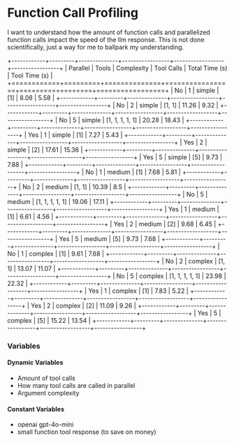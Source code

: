 # Function Call Profiling

I want to understand how the amount of function calls and parallelized function calls impact the speed of the llm response. This is not done scientifically, just a way for me to ballpark my understanding.

+------------+---------+--------------+-----------------+------------------+-----------------+
| Parallel   |   Tools | Complexity   | Tool Calls      |   Total Time (s) |   Tool Time (s) |
+============+=========+==============+=================+==================+=================+
| No         |       1 | simple       | [1]             |             8.08 |            5.58 |
+------------+---------+--------------+-----------------+------------------+-----------------+
| No         |       2 | simple       | [1, 1]          |            11.26 |            9.32 |
+------------+---------+--------------+-----------------+------------------+-----------------+
| No         |       5 | simple       | [1, 1, 1, 1, 1] |            20.28 |           18.43 |
+------------+---------+--------------+-----------------+------------------+-----------------+
| Yes        |       1 | simple       | [1]             |             7.27 |            5.43 |
+------------+---------+--------------+-----------------+------------------+-----------------+
| Yes        |       2 | simple       | [2]             |            17.61 |           15.36 |
+------------+---------+--------------+-----------------+------------------+-----------------+
| Yes        |       5 | simple       | [5]             |             9.73 |            7.88 |
+------------+---------+--------------+-----------------+------------------+-----------------+
| No         |       1 | medium       | [1]             |             7.68 |            5.81 |
+------------+---------+--------------+-----------------+------------------+-----------------+
| No         |       2 | medium       | [1, 1]          |            10.39 |            8.5  |
+------------+---------+--------------+-----------------+------------------+-----------------+
| No         |       5 | medium       | [1, 1, 1, 1, 1] |            19.06 |           17.11 |
+------------+---------+--------------+-----------------+------------------+-----------------+
| Yes        |       1 | medium       | [1]             |             6.61 |            4.56 |
+------------+---------+--------------+-----------------+------------------+-----------------+
| Yes        |       2 | medium       | [2]             |             9.68 |            6.45 |
+------------+---------+--------------+-----------------+------------------+-----------------+
| Yes        |       5 | medium       | [5]             |             9.73 |            7.68 |
+------------+---------+--------------+-----------------+------------------+-----------------+
| No         |       1 | complex      | [1]             |             9.61 |            7.68 |
+------------+---------+--------------+-----------------+------------------+-----------------+
| No         |       2 | complex      | [1, 1]          |            13.07 |           11.07 |
+------------+---------+--------------+-----------------+------------------+-----------------+
| No         |       5 | complex      | [1, 1, 1, 1, 1] |            23.98 |           22.32 |
+------------+---------+--------------+-----------------+------------------+-----------------+
| Yes        |       1 | complex      | [1]             |             7.83 |            5.22 |
+------------+---------+--------------+-----------------+------------------+-----------------+
| Yes        |       2 | complex      | [2]             |            11.09 |            9.26 |
+------------+---------+--------------+-----------------+------------------+-----------------+
| Yes        |       5 | complex      | [5]             |            15.22 |           13.54 |
+------------+---------+--------------+-----------------+------------------+-----------------+

### Variables

#### Dynamic Variables
- Amount of tool calls
- How many tool calls are called in parallel
- Argument complexity

#### Constant Variables
- openai gpt-4o-mini
- small function tool response (to save on money)



